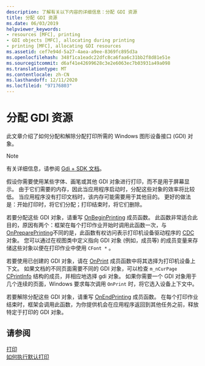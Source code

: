 ```yaml
---
description: 了解有关以下内容的详细信息：分配 GDI 资源
title: 分配 GDI 资源
ms.date: 06/03/2019
helpviewer_keywords:
- resources [MFC], printing
- GDI objects [MFC], allocating during printing
- printing [MFC], allocating GDI resources
ms.assetid: cef7e94d-5a27-4aea-a9ee-8369fc895d3a
ms.openlocfilehash: 348f1ca1eadc22dfc8ca6faa6c31bb2f8d81e51e
ms.sourcegitcommit: d6af41e42699628c3e2e6063ec7b03931a49a098
ms.translationtype: MT
ms.contentlocale: zh-CN
ms.lasthandoff: 12/11/2020
ms.locfileid: "97176803"
---
```

# <a name="allocating-gdi-resources"></a>分配 GDI 资源

此文章介绍了如何分配和解除分配打印所需的 Windows 图形设备接口 (GDI) 对象。

> [!NOTE]
> 有关详细信息，请参阅 [Gdi + SDK 文档](/windows/win32/gdiplus/-gdiplus-gdi-start)。

假设你需要使用某些字体、画笔或其他 GDI 对象进行打印，而不是用于屏幕显示。 由于它们需要的内存，因此当应用程序启动时，分配这些对象的效率将比较低。 当应用程序没有打印文档时，该内存可能需要用于其他目的。 更好的做法是：开始打印时，将它们分配；打印结束时，将它们删除。

若要分配这些 GDI 对象，请重写 [OnBeginPrinting](reference/cview-class.md#onbeginprinting) 成员函数。 此函数非常适合此目的，原因有两个：框架在每个打印作业开始时调用此函数一次，与 [OnPreparePrinting](reference/cview-class.md#onprepareprinting)不同的是，此函数有权访问表示打印机设备驱动程序的 [CDC](reference/cdc-class.md) 对象。 您可以通过在视图类中定义指向 GDI 对象 (例如，成员等) 的成员变量来存储这些对象以便在打印作业中使用 `CFont *` 。

若要使用已创建的 GDI 对象，请在 [OnPrint](reference/cview-class.md#onprint) 成员函数中将其选择为打印机设备上下文。 如果文档的不同页面需要不同的 GDI 对象，可以检查 `m_nCurPage` [CPrintInfo](reference/cprintinfo-structure.md) 结构的成员，并相应地选择 gdi 对象。 如果你需要一个 GDI 对象用于几个连续的页面，Windows 要求每次调用 `OnPrint` 时，将它选入设备上下文中。

若要解除分配这些 GDI 对象，请重写 [OnEndPrinting](reference/cview-class.md#onendprinting) 成员函数。 在每个打印作业结束时，框架会调用此函数，为你提供机会在应用程序返回到其他任务之前，释放特定于打印的 GDI 对象。

## <a name="see-also"></a>请参阅

[打印](printing.md)<br/>
[如何执行默认打印](how-default-printing-is-done.md)

